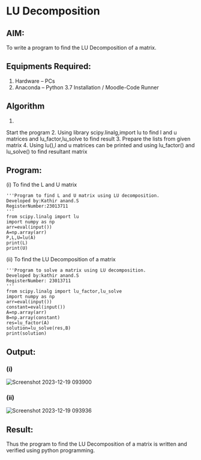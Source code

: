 # LU Decomposition 

## AIM:
To write a program to find the LU Decomposition of a matrix.

## Equipments Required:
1. Hardware – PCs
2. Anaconda – Python 3.7 Installation / Moodle-Code Runner

## Algorithm
1. 
Start the program
2. Using library scipy.linalg,import lu to find l and u matrices and lu_factor,lu_solve to find result
3. Prepare the lists from given matrix
4. Using lu(),l and u matrices can be printed and using lu_factor() and lu_solve() to find resultant matrix

## Program:
(i) To find the L and U matrix
```
'''Program to find L and U matrix using LU decomposition.
Developed by:Kathir anand.S
RegisterNumber:23013711 
'''
from scipy.linalg import lu
import numpy as np
arr=eval(input())
A=np.array(arr)
P,L,U=lu(A)
print(L)
print(U)
```
(ii) To find the LU Decomposition of a matrix
```
'''Program to solve a matrix using LU decomposition.
Developed by:kathir anand.S
RegisterNumber: 23013711
'''
from scipy.linalg import lu_factor,lu_solve
import numpy as np
arr=eval(input())
constant=eval(input())
A=np.array(arr)
B=np.array(constant)
res=lu_factor(A)
solution=lu_solve(res,B)
print(solution)
```

## Output:
### (i)

![Screenshot 2023-12-19 093900](https://github.com/Skathiranand/LU-Decomposition/assets/147141136/083e9bc8-df74-44ce-99bf-a8b9a78c223d)

### (ii)

![Screenshot 2023-12-19 093936](https://github.com/Skathiranand/LU-Decomposition/assets/147141136/ef49ee18-7cdd-4422-a2ed-2db5ac7f74fd)


## Result:
Thus the program to find the LU Decomposition of a matrix is written and verified using python programming.

